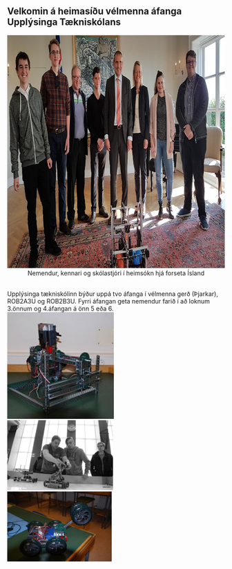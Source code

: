 ## Velkomin á heimasíðu vélmenna áfanga Upplýsinga Tækniskólans
<p align="center"> <img width="945" height="539" src="/img/velmenniogforseti.png" alt="Nemendur, kennari og skólastjóri í heimsókn hjá forseta Ísland">
Nemendur, kennari og skólastjóri í heimsókn hjá forseta Ísland</p>
<br>
Upplýsinga tækniskólinn býður uppá tvo áfanga í vélmenna gerð (Þjarkar), ROB2A3U og ROB2B3U. Fyrri áfangan geta nemendur farið í að loknum 3.önnum og 4.áfangan á önn 5 eða 6. 
<div>
    <div style="float:left;margin-right:5px;">
        <div style="float:left;margin-right:5px;">
        <img src="/img/rob2b3u_img.png" style="width:50%">
            <div style="float:left;margin-right:5px;">
                <img src="/img/syning_lokaverkefni_rbob_h13_1.png" style="width:50%">
                    <div style="float:left;margin-right:5px;">
                        <img src="/img/DSC_0004.JPG" style="width:50%">
                    </div>
            </div>
        </div>
    </div>
</div>
